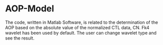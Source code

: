 # AOP-Model

The code, written in Matlab Software, is related to the determination of the AOP based on the absolute value of the normalized CTL data, CN. Fk4 wavelet has been used by default. The user can change wavelet type and see the result. 
